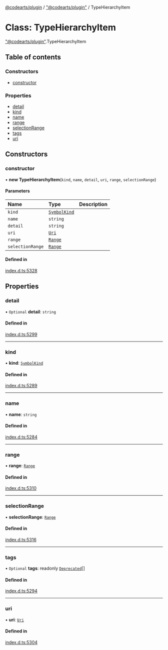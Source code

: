 [@codearts/plugin](../README.md) / ["@codearts/plugin"](../modules/_codearts_plugin_.md) / TypeHierarchyItem

# Class: TypeHierarchyItem

["@codearts/plugin"](../modules/_codearts_plugin_.md).TypeHierarchyItem

## Table of contents

### Constructors

- [constructor](codearts_plugin_.TypeHierarchyItem.md#constructor)

### Properties

- [detail](codearts_plugin_.TypeHierarchyItem.md#detail)
- [kind](codearts_plugin_.TypeHierarchyItem.md#kind)
- [name](codearts_plugin_.TypeHierarchyItem.md#name)
- [range](codearts_plugin_.TypeHierarchyItem.md#range)
- [selectionRange](codearts_plugin_.TypeHierarchyItem.md#selectionrange)
- [tags](codearts_plugin_.TypeHierarchyItem.md#tags)
- [uri](codearts_plugin_.TypeHierarchyItem.md#uri)

## Constructors

### constructor

• **new TypeHierarchyItem**(`kind`, `name`, `detail`, `uri`, `range`, `selectionRange`)

#### Parameters

| Name | Type | Description |
| :------ | :------ | :------ |
| `kind` | [`SymbolKind`](../enums/codearts_plugin_.SymbolKind.md) |  |
| `name` | `string` |  |
| `detail` | `string` |  |
| `uri` | [`Uri`](codearts_plugin_.Uri.md) |  |
| `range` | [`Range`](codearts_plugin_.Range.md) |  |
| `selectionRange` | [`Range`](codearts_plugin_.Range.md) |  |

#### Defined in

[index.d.ts:5328](https://github.com/huaweicloud/cloudide-plugin-api/blob/203b986/index.d.ts#L5328)

## Properties

### detail

• `Optional` **detail**: `string`

#### Defined in

[index.d.ts:5299](https://github.com/huaweicloud/cloudide-plugin-api/blob/203b986/index.d.ts#L5299)

___

### kind

• **kind**: [`SymbolKind`](../enums/codearts_plugin_.SymbolKind.md)

#### Defined in

[index.d.ts:5289](https://github.com/huaweicloud/cloudide-plugin-api/blob/203b986/index.d.ts#L5289)

___

### name

• **name**: `string`

#### Defined in

[index.d.ts:5284](https://github.com/huaweicloud/cloudide-plugin-api/blob/203b986/index.d.ts#L5284)

___

### range

• **range**: [`Range`](codearts_plugin_.Range.md)

#### Defined in

[index.d.ts:5310](https://github.com/huaweicloud/cloudide-plugin-api/blob/203b986/index.d.ts#L5310)

___

### selectionRange

• **selectionRange**: [`Range`](codearts_plugin_.Range.md)

#### Defined in

[index.d.ts:5316](https://github.com/huaweicloud/cloudide-plugin-api/blob/203b986/index.d.ts#L5316)

___

### tags

• `Optional` **tags**: readonly [`Deprecated`](../enums/codearts_plugin_.SymbolTag.md#deprecated)[]

#### Defined in

[index.d.ts:5294](https://github.com/huaweicloud/cloudide-plugin-api/blob/203b986/index.d.ts#L5294)

___

### uri

• **uri**: [`Uri`](codearts_plugin_.Uri.md)

#### Defined in

[index.d.ts:5304](https://github.com/huaweicloud/cloudide-plugin-api/blob/203b986/index.d.ts#L5304)
